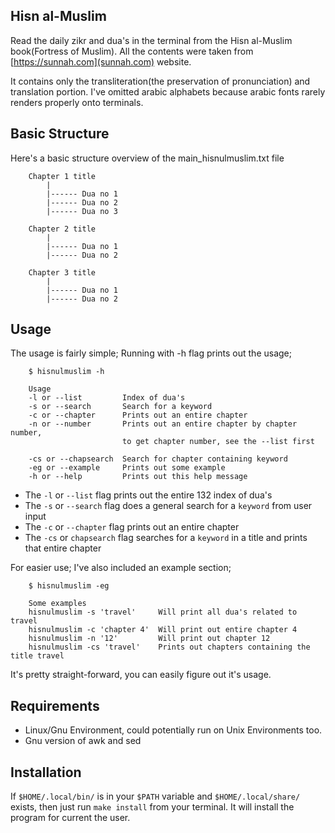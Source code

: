 ## Hisn al-Muslim

Read the daily zikr and dua's in the terminal from the Hisn al-Muslim book(Fortress of Muslim). All the contents were taken from [https://sunnah.com](sunnah.com) website.

It contains only the transliteration(the preservation of pronunciation) and translation portion. I've omitted arabic alphabets because arabic fonts rarely renders properly onto terminals.


## Basic Structure

Here's a basic structure overview of the main_hisnulmuslim.txt file

```
    Chapter 1 title
    	|
    	|------ Dua no 1
    	|------ Dua no 2
    	|------ Dua no 3
    
    Chapter 2 title
    	|
    	|------ Dua no 1
    	|------ Dua no 2
    
    Chapter 3 title
    	|
    	|------ Dua no 1
    	|------ Dua no 2

```


## Usage

The usage is fairly simple; Running with -h flag prints out the usage;

```
    $ hisnulmuslim -h
    
    Usage
    -l or --list         Index of dua's
    -s or --search       Search for a keyword
    -c or --chapter      Prints out an entire chapter
    -n or --number       Prints out an entire chapter by chapter number,
                         to get chapter number, see the --list first

    -cs or --chapsearch  Search for chapter containing keyword
    -eg or --example     Prints out some example
    -h or --help         Prints out this help message
```

* The `-l` or `--list` flag prints out the entire 132 index of dua's
* The `-s` or `--search` flag does a general search for a `keyword` from user input
* The `-c` or `--chapter` flag prints out an entire chapter
* The `-cs` or `chapsearch` flag searches for a `keyword` in a title and prints that entire chapter

For easier use; I've also included an example section;

```
    $ hisnulmuslim -eg
    
    Some examples
    hisnulmuslim -s 'travel'     Will print all dua's related to travel
    hisnulmuslim -c 'chapter 4'  Will print out entire chapter 4
    hisnulmuslim -n '12'         Will print out chapter 12
    hisnulmuslim -cs 'travel'    Prints out chapters containing the title travel
```

It's pretty straight-forward, you can easily figure out it's usage.

## Requirements

* Linux/Gnu Environment, could potentially run on Unix Environments too.
* Gnu version of awk and sed

## Installation

If `$HOME/.local/bin/` is in your `$PATH` variable and `$HOME/.local/share/` exists, then just run `make install` from your terminal. It will install the program for current the user.
